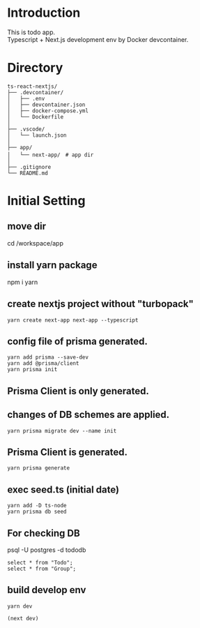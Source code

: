 # Introduction
This is todo app.<br>
Typescript + Next.js development env by Docker devcontainer.

# Directory
```
ts-react-nextjs/
├── .devcontainer/
│   ├── .env
│   ├── devcontainer.json
│   ├── docker-compose.yml
│   └── Dockerfile
│
├── .vscode/
│   └── launch.json
│ 
├── app/
│   └── next-app/　# app dir
│              
├── .gitignore
└── README.md

```

# Initial Setting

## move dir
cd /workspace/app

## install yarn package
npm i yarn

## create nextjs project without "turbopack"
```
yarn create next-app next-app --typescript
```

## config file of prisma generated.
```
yarn add prisma --save-dev
yarn add @prisma/client
yarn prisma init
```

## Prisma Client is only generated. 
## changes of DB schemes are applied.
```
yarn prisma migrate dev --name init
```

## Prisma Client is generated.
```
yarn prisma generate
```

## exec seed.ts (initial date)
```
yarn add -D ts-node
yarn prisma db seed
```

## For checking DB 
psql -U postgres -d tododb
```
select * from "Todo";
select * from "Group";

```

## build develop env
```
yarn dev

(next dev)
```
